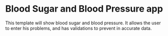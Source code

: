 # Blood Sugar and Blood Pressure app
This template will show blood sugar and blood pressure. It allows the user to enter his problems, and has validations to prevent in accurate data.
